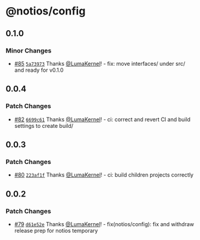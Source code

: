# @notios/config

## 0.1.0

### Minor Changes

- [#85](https://github.com/frouriojs/notios/pull/85) [`5a73973`](https://github.com/frouriojs/notios/commit/5a739733824639fd1d5d3900034dc7a2c460d1c6) Thanks [@LumaKernel](https://github.com/LumaKernel)! - fix: move interfaces/ under src/ and ready for v0.1.0

## 0.0.4

### Patch Changes

- [#82](https://github.com/frouriojs/notios/pull/82) [`6699c61`](https://github.com/frouriojs/notios/commit/6699c61c0c4da508f67d0a2f18623835206b33c4) Thanks [@LumaKernel](https://github.com/LumaKernel)! - ci: correct and revert CI and build settings to create build/

## 0.0.3

### Patch Changes

- [#80](https://github.com/frouriojs/notios/pull/80) [`223af1f`](https://github.com/frouriojs/notios/commit/223af1f79cb45597885fbd0701250a098388f240) Thanks [@LumaKernel](https://github.com/LumaKernel)! - ci: build children projects correctly

## 0.0.2

### Patch Changes

- [#79](https://github.com/frouriojs/notios/pull/79) [`d61e52e`](https://github.com/frouriojs/notios/commit/d61e52ee56c320dfaa5904fd1943093cb76d99d5) Thanks [@LumaKernel](https://github.com/LumaKernel)! - fix(notios/config): fix and withdraw release prep for notios temporary
